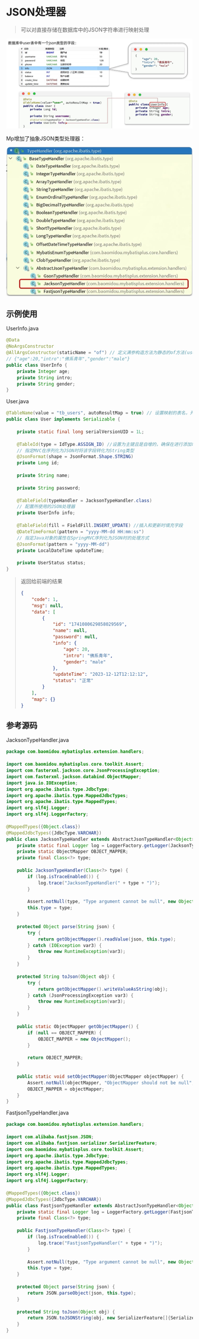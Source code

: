 # JSON处理器

> 可以对直接存储在数据库中的JSON字符串进行映射处理

<img src="img/10.JSON处理器/image-20240115095509312.png" alt="image-20240115095509312" style="zoom:67%;" />

Mp增加了抽象JSON类型处理器：

<img src="img/10.JSON处理器/image-20240115095602749.png" alt="image-20240115095602749" style="zoom:67%;" />

## 示例使用

UserInfo.java

```java
@Data
@NoArgsConstructor
@AllArgsConstructor(staticName = "of") // 定义满参构造方法为静态的of方法(user.setInfo(UserInfo.of(20, "你好", "meal")))
// {"age":20,"intro":"佛系青年","gender":"male"}
public class UserInfo {
    private Integer age;
    private String intro;
    private String gender;
}
```

User.java

```java
@TableName(value = "tb_users", autoResultMap = true) // 设置映射的表名，开启自动创建结果映射
public class User implements Serializable {

    private static final long serialVersionUID = 1L;

    @TableId(type = IdType.ASSIGN_ID) //设置为主键且是自增的，确保在进行添加时不会出错
    // 指定MVC在序列化为JSON时将该字段转化为String类型
    @JsonFormat(shape = JsonFormat.Shape.STRING)
    private Long id;

    private String name;

    private String password;

    @TableField(typeHandler = JacksonTypeHandler.class)
    // 配置所使用的JSON处理器
    private UserInfo info;

    @TableField(fill = FieldFill.INSERT_UPDATE) //插入和更新时填充字段
    @DateTimeFormat(pattern = "yyyy-MM-dd HH:mm:ss")
    // 指定Java对象的属性在SpringMVC序列化为JSON时的处理方式
    @JsonFormat(pattern = "yyyy-MM-dd")
    private LocalDateTime updateTime;

    private UserStatus status;
}
```

> 返回给前端的结果
>
> ```json
> {
>     "code": 1,
>     "msg": null,
>     "data": [
>         {
>             "id": "1741080629858029569",
>             "name": null,
>             "password": null,
>             "info": {
>                 "age": 20,
>                 "intro": "佛系青年",
>                 "gender": "male"
>             },
>             "updateTime": "2023-12-12T12:12:12",
>             "status": "正常"
>         }
>     ],
>     "map": {}
> }
> ```

## 参考源码

JacksonTypeHandler.java

```java
package com.baomidou.mybatisplus.extension.handlers;

import com.baomidou.mybatisplus.core.toolkit.Assert;
import com.fasterxml.jackson.core.JsonProcessingException;
import com.fasterxml.jackson.databind.ObjectMapper;
import java.io.IOException;
import org.apache.ibatis.type.JdbcType;
import org.apache.ibatis.type.MappedJdbcTypes;
import org.apache.ibatis.type.MappedTypes;
import org.slf4j.Logger;
import org.slf4j.LoggerFactory;

@MappedTypes({Object.class})
@MappedJdbcTypes({JdbcType.VARCHAR})
public class JacksonTypeHandler extends AbstractJsonTypeHandler<Object> {
    private static final Logger log = LoggerFactory.getLogger(JacksonTypeHandler.class);
    private static ObjectMapper OBJECT_MAPPER;
    private final Class<?> type;

    public JacksonTypeHandler(Class<?> type) {
        if (log.isTraceEnabled()) {
            log.trace("JacksonTypeHandler(" + type + ")");
        }

        Assert.notNull(type, "Type argument cannot be null", new Object[0]);
        this.type = type;
    }

    protected Object parse(String json) {
        try {
            return getObjectMapper().readValue(json, this.type);
        } catch (IOException var3) {
            throw new RuntimeException(var3);
        }
    }

    protected String toJson(Object obj) {
        try {
            return getObjectMapper().writeValueAsString(obj);
        } catch (JsonProcessingException var3) {
            throw new RuntimeException(var3);
        }
    }

    public static ObjectMapper getObjectMapper() {
        if (null == OBJECT_MAPPER) {
            OBJECT_MAPPER = new ObjectMapper();
        }

        return OBJECT_MAPPER;
    }

    public static void setObjectMapper(ObjectMapper objectMapper) {
        Assert.notNull(objectMapper, "ObjectMapper should not be null", new Object[0]);
        OBJECT_MAPPER = objectMapper;
    }
}

```

FastjsonTypeHandler.java

```java
package com.baomidou.mybatisplus.extension.handlers;

import com.alibaba.fastjson.JSON;
import com.alibaba.fastjson.serializer.SerializerFeature;
import com.baomidou.mybatisplus.core.toolkit.Assert;
import org.apache.ibatis.type.JdbcType;
import org.apache.ibatis.type.MappedJdbcTypes;
import org.apache.ibatis.type.MappedTypes;
import org.slf4j.Logger;
import org.slf4j.LoggerFactory;

@MappedTypes({Object.class})
@MappedJdbcTypes({JdbcType.VARCHAR})
public class FastjsonTypeHandler extends AbstractJsonTypeHandler<Object> {
    private static final Logger log = LoggerFactory.getLogger(FastjsonTypeHandler.class);
    private final Class<?> type;

    public FastjsonTypeHandler(Class<?> type) {
        if (log.isTraceEnabled()) {
            log.trace("FastjsonTypeHandler(" + type + ")");
        }

        Assert.notNull(type, "Type argument cannot be null", new Object[0]);
        this.type = type;
    }

    protected Object parse(String json) {
        return JSON.parseObject(json, this.type);
    }

    protected String toJson(Object obj) {
        return JSON.toJSONString(obj, new SerializerFeature[]{SerializerFeature.WriteMapNullValue, SerializerFeature.WriteNullListAsEmpty, SerializerFeature.WriteNullStringAsEmpty});
    }
}

```

